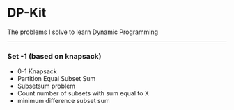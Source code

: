 # DP-Kit

The problems I solve to learn Dynamic Programming

---
### Set -1 (based on knapsack)

- 0-1 Knapsack
- Partition Equal Subset Sum
- Subsetsum problem
- Count number of subsets with sum equal to X
- minimum difference subset sum
